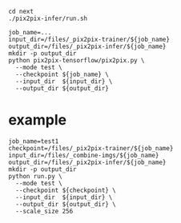     cd next
    ./pix2pix-infer/run.sh

    job_name=...
    input_dir=/files/_pix2pix-trainer/${job_name}
    output_dir=/files/_pix2pix-infer/${job_name}
    mkdir -p output_dir
    python pix2pix-tensorflow/pix2pix.py \
      --mode test \
      --checkpoint ${job_name} \
      --input_dir  ${input_dir} \
      --output_dir ${output_dir}

# example

    job_name=test1
    checkpoint=/files/_pix2pix-trainer/${job_name}
    input_dir=/files/_combine-imgs/${job_name}
    output_dir=/files/_pix2pix-infer/${job_name}
    mkdir -p output_dir
    python run.py \
      --mode test \
      --checkpoint ${checkpoint} \
      --input_dir  ${input_dir} \
      --output_dir ${output_dir} \
      --scale_size 256
